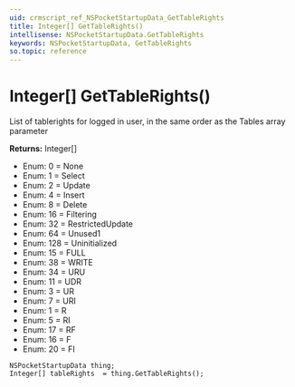 ```yaml
---
uid: crmscript_ref_NSPocketStartupData_GetTableRights
title: Integer[] GetTableRights()
intellisense: NSPocketStartupData.GetTableRights
keywords: NSPocketStartupData, GetTableRights
so.topic: reference
---
```


# Integer[] GetTableRights()

List of tablerights for logged in user, in the same order as the Tables array parameter

**Returns:** Integer[]

* Enum: 0 = None
* Enum: 1 = Select
* Enum: 2 = Update
* Enum: 4 = Insert
* Enum: 8 = Delete
* Enum: 16 = Filtering
* Enum: 32 = RestrictedUpdate
* Enum: 64 = Unused1
* Enum: 128 = Uninitialized
* Enum: 15 = FULL
* Enum: 38 = WRITE
* Enum: 34 = URU
* Enum: 11 = UDR
* Enum: 3 = UR
* Enum: 7 = URI
* Enum: 1 = R
* Enum: 5 = RI
* Enum: 17 = RF
* Enum: 16 = F
* Enum: 20 = FI

```crmscript
NSPocketStartupData thing;
Integer[] tableRights  = thing.GetTableRights();
```

